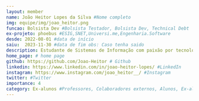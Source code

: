 ```yaml
---
layout: member
name: João Heitor Lopes da Silva #Nome completo
img: equipe/img/joao_heitor.png
funcao: Bolsista Dev #Bolsista Testador, Bolsista Dev, Technical Debt
ex-projeto: phoebus #ESIG,SNET,Universi.me,Engenharia.Software
desde: 2022-08-01 #data de início
saiu:  2023-11-30 #data de fim obs: Caso tenha saido
description: Estudante de Sistemas de Informação com paixão por tecnologia, desenvolvimento, games e café. Com habilidades no desenvolvimento backend utilizando liguagem C, Java e JavaScript, além de conhecimentos em desenvolvimento web com HTML, CSS e JavaScript. Teve oportunidade pelo projeto para aprendizado de EMV, pagamentos eletronicos, wmls e comunicação com APIs. Além de desenvolver e aplicar seus conhecimentos em linguagem C e padrões de projeto. 
home_page: # home page
github: https://github.com/Joao-Heitor # Github 
linkedin: https://www.linkedin.com/in/joao-heitor-lopes/ #LinkedIn 
instagram: https://www.instagram.com/joao_heitor__/ #Instagram 
twitter: #Twitter
importance: 4
category: Ex-alunos #Professores, Colaboradores externos, Alunos, Ex-alunos
---
```

